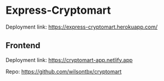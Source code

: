 # Express-Cryptomart

Deployment link: https://express-cryptomart.herokuapp.com/

## Frontend

Deployment link: https://cryptomart-app.netlify.app

Repo: https://github.com/wilsontbx/cryptomart
